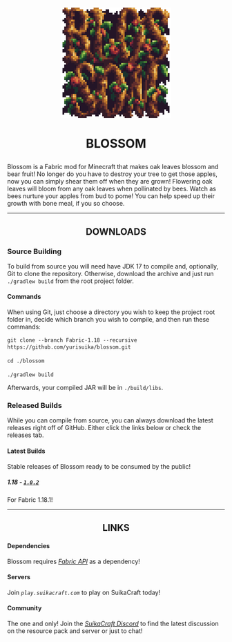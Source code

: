 <p align="center"><img src="https://github.com/yurisuika/Blossom/blob/Fabric-1.18/src/main/resources/assets/blossom/icon.png?raw=true" width="256" height="256"></p>

# <p align="center">BLOSSOM</p>

Blossom is a Fabric mod for Minecraft that makes oak leaves blossom and bear fruit! No longer do you have to destroy your tree to get those apples, now you can simply shear them off when they are grown! Flowering oak leaves will bloom from any oak leaves when pollinated by bees. Watch as bees nurture your apples from bud to pome! You can help speed up their growth with bone meal, if you so choose.

---

## <p align="center">DOWNLOADS</p>

### Source Building

To build from source you will need have JDK 17 to compile and, optionally, Git to clone the repository. Otherwise, download the archive and just run `./gradlew build` from the root project folder.

#### Commands

When using Git, just choose a directory you wish to keep the project root folder in, decide which branch you wish to compile, and then run these commands:

```shell script
git clone --branch Fabric-1.18 --recursive https://github.com/yurisuika/blossom.git

cd ./blossom

./gradlew build
```

Afterwards, your compiled JAR will be in `./build/libs`.

### Released Builds

While you can compile from source, you can always download the latest releases right off of GitHub. Either click the links below or check the releases tab.

#### Latest Builds

Stable releases of Blossom ready to be consumed by the public!

##### 1.18 - [*`1.0.2`*](https://github.com/yurisuika/Blossom/releases/download/1.0.2/blossom-1.18.1-1.0.2.jar)

For Fabric 1.18.1!

---

## <p align="center">LINKS</p>

#### Dependencies

Blossom requires *[Fabric API](https://www.modrinth.com/mod/fabric-api)* as a dependency!

#### Servers

Join *`play.suikacraft.com`* to play on SuikaCraft today!

#### Community

The one and only! Join the *[SuikaCraft Discord](https://discord.gg/0zdNEkQle7Qg9C1H)* to find the latest discussion on the resource pack and server or just to chat!
